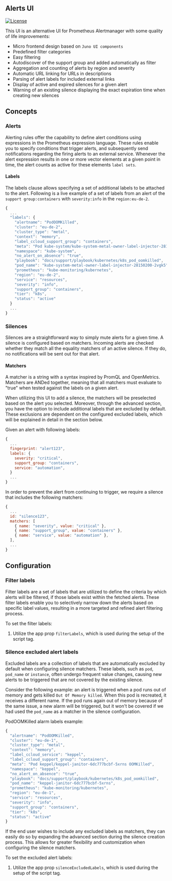 ## Alerts UI

[![License](https://img.shields.io/badge/License-Apache%202.0-blue.svg)](LICENSE)

This UI is an alternative UI for Prometheus Alertmanager with some quality of life improvements:

- Micro frontend design based on `Juno UI components`
- Predefined filter categories
- Easy filtering
- Autodiscover of the support group and added automatically as filter
- Aggregation and counting of alerts by region and severity
- Automatic URL linking for URLs in descriptions
- Parsing of alert labels for included external links
- Display of active and expired silences for a given alert
- Warning of an existing silence displaying the exact expiration time when creating new silences

## Concepts

### Alerts

Alerting rules offer the capability to define alert conditions using expressions in the Prometheus expression language. These rules enable you to specify conditions that trigger alerts, and subsequently send notifications regarding the firing alerts to an external service. Whenever the alert expression results in one or more vector elements at a given point in time, the alert counts as active for these elements `label sets`.

#### Labels

The labels clause allows specifying a set of additional labels to be attached to the alert. Following is a live example of a set of labels from an alert of the `support group:containers` with `severity:info` in the `region:eu-de-2`.

```js
{
  ...
  "labels": {
    "alertname": "PodOOMKilled",
    "cluster": "eu-de-2",
    "cluster_type": "metal",
    "context": "memory",
    "label_ccloud_support_group": "containers",
    "meta": "Pod kube-system/kube-system-metal-owner-label-injector-28150200-2vgk5 OOMKilled",
    "namespace": "kube-system",
    "no_alert_on_absence": "true",
    "playbook": "docs/support/playbook/kubernetes/k8s_pod_oomkilled",
    "pod_name": "kube-system-metal-owner-label-injector-28150200-2vgk5",
    "prometheus": "kube-monitoring/kubernetes",
    "region": "eu-de-2",
    "service": "resources",
    "severity": "info",
    "support_group": "containers",
    "tier": "k8s",
    "status": "active"
  }
  ...
}
```

### Silences

Silences are a straightforward way to simply mute alerts for a given time. A silence is configured based on matchers. Incoming alerts are checked whether they match all the equality matchers of an active silence. If they do, no notifications will be sent out for that alert.

#### Matchers

A matcher is a string with a syntax inspired by PromQL and OpenMetrics. Matchers are ANDed together, meaning that all matchers must evaluate to "true" when tested against the labels on a given alert.

When utilizing this UI to add a silence, the matchers will be preselected based on the alert you selected. Moreover, through the advanced section, you have the option to include additional labels that are excluded by default. These exclusions are dependent on the configured excluded labels, which will be explained in detail in the section below.

Given an alert with following labels:

```js
{
  ...
  fingerprint: "alert123",
  labels: {
    severity: "critical",
    support_group: "containers",
    service: "automation",
  }
  ...
}
```

In order to prevent the alert from continuing to trigger, we require a silence that includes the following matchers:

```js
{
  ...
  id: "silence123",
  matchers: [
    { name: "severity", value: "critical" },
    { name: "support_group", value: "containers" },
    { name: "service", value: "automation" },
  ],
  ...
}
```

## Configuration

### Filter labels

Filter labels are a set of labels that are utilized to define the criteria by which alerts will be filtered, if those labels exist within the fetched alerts. These filter labels enable you to selectively narrow down the alerts based on specific label values, resulting in a more targeted and refined alert filtering process.

To set the filter labels:

1. Utilize the app prop `filterLabels`, which is used during the setup of the script tag.

### Silence excluded alert labels

Excluded labels are a collection of labels that are automatically excluded by default when configuring silence matchers. These labels, such as `pod`, `pod_name` or `instance`, often undergo frequent value changes, causing new alerts to be triggered that are not covered by the existing silence.

Consider the following example: an alert is triggered when a pod runs out of memory and gets killed `Out Of Memory killed`. When this pod is recreated, it receives a different name. If the pod runs again out of memory because of the same issue, a new alarm will be triggered, but it won't be covered if we had used the `pod_name` as a matcher in the silence configuration.

PodOOMKilled alarm labels example:

```js
{
  "alertname": "PodOOMKilled",
  "cluster": "eu-de-1",
  "cluster_type": "metal",
  "context": "memory",
  "label_ccloud_service": "keppel",
  "label_ccloud_support_group": "containers",
  "meta": "Pod keppel/keppel-janitor-6dc777bcbf-5xrns OOMKilled",
  "namespace": "keppel",
  "no_alert_on_absence": "true",
  "playbook": "docs/support/playbook/kubernetes/k8s_pod_oomkilled",
  "pod_name": "keppel-janitor-6dc777bcbf-5xrns",
  "prometheus": "kube-monitoring/kubernetes",
  "region": "eu-de-1",
  "service": "resources",
  "severity": "info",
  "support_group": "containers",
  "tier": "k8s",
  "status": "active"
}
```

If the end user wishes to include any excluded labels as matchers, they can easily do so by expanding the advanced section during the silence creation process. This allows for greater flexibility and customization when configuring the silence matchers.

To set the excluded alert labels:

1. Utilize the app prop `silenceExcludedLabels`, which is used during the setup of the script tag.
